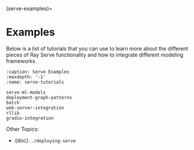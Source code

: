 (serve-examples)=
# Examples

Below is a list of tutorials that you can use to learn more about the different pieces of
Ray Serve functionality and how to integrate different modeling frameworks.

```{toctree}
:caption: Serve Examples
:maxdepth: '-1'
:name: serve-tutorials

serve-ml-models
deployment-graph-patterns
batch
web-server-integration
rllib
gradio-integration
```

Other Topics:

- {doc}`../deploying-serve`
